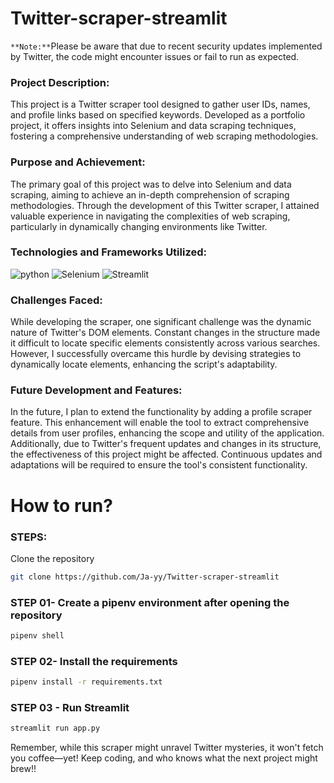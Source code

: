 # Twitter-scraper-streamlit

`**Note:**`Please be aware that due to recent security updates implemented by Twitter, the code might encounter issues or fail to run as expected.

### Project Description:

This project is a Twitter scraper tool designed to gather user IDs, names, and profile links based on specified keywords. Developed as a portfolio project, it offers insights into Selenium and data scraping techniques, fostering a comprehensive understanding of web scraping methodologies.

### Purpose and Achievement:

The primary goal of this project was to delve into Selenium and data scraping, aiming to achieve an in-depth comprehension of scraping methodologies. Through the development of this Twitter scraper, I attained valuable experience in navigating the complexities of web scraping, particularly in dynamically changing environments like Twitter.

### Technologies and Frameworks Utilized:

![python](https://img.shields.io/badge/Python-FFD43B?style=for-the-badge&logo=python&logoColor=blue)
![Selenium](https://img.shields.io/badge/Selenium-43B02A?style=for-the-badge&logo=Selenium&logoColor=white)
![Streamlit](https://img.shields.io/badge/Streamlit-FF4B4B?style=for-the-badge&logo=Streamlit&logoColor=white)

### Challenges Faced:


While developing the scraper, one significant challenge was the dynamic nature of Twitter's DOM elements. Constant changes in the structure made it difficult to locate specific elements consistently across various searches. However, I successfully overcame this hurdle by devising strategies to dynamically locate elements, enhancing the script's adaptability.

### Future Development and Features:

In the future, I plan to extend the functionality by adding a profile scraper feature. This enhancement will enable the tool to extract comprehensive details from user profiles, enhancing the scope and utility of the application. Additionally, due to Twitter's frequent updates and changes in its structure, the effectiveness of this project might be affected. Continuous updates and adaptations will be required to ensure the tool's consistent functionality.

# How to run?

### STEPS:

Clone the repository


```bash
git clone https://github.com/Ja-yy/Twitter-scraper-streamlit
```

### STEP 01- Create a pipenv environment after opening the repository

```bash
pipenv shell
```
### STEP 02- Install the requirements

```bash
pipenv install -r requirements.txt
```

### STEP 03 - Run Streamlit

```bash
streamlit run app.py
```

Remember, while this scraper might unravel Twitter mysteries, it won't fetch you coffee—yet! Keep coding, and who knows what the next project might brew!!
